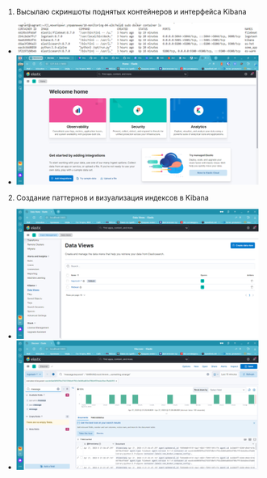 1. Высылаю скриншоты поднятых контейнеров и интерфейса Kibana
 * ![Screen1](https://github.com/Atlipoka/devops_netology/blob/main/Monitoring/lecture3-task1-1.png)
 * ![Screen2](https://github.com/Atlipoka/devops_netology/blob/main/Monitoring/lecture3-task1-2.png)
2. Создание паттернов и визуализация индексов в Kibana
 * ![Screen3](https://github.com/Atlipoka/devops_netology/blob/main/Monitoring/lecture3-task2-1.png)
 * ![Screen4](https://github.com/Atlipoka/devops_netology/blob/main/Monitoring/lecture3-task2-2.png)
